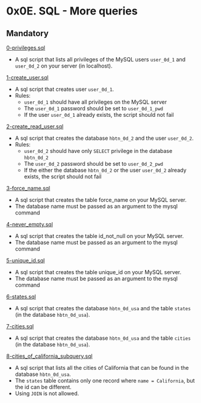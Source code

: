 # 0x0E. SQL - More queries

## Mandatory

[0-privileges.sql](./0-privileges.sql)

- A sql script that lists all privileges of the MySQL users `user_0d_1` and
  `user_0d_2` on your server (in localhost).

[1-create_user.sql](./1-create_user.sql)

- A sql script that creates user `user_0d_1`.
- Rules:
  - `user_0d_1` should have all privileges on the MySQL server
  - The `user_0d_1` password should be set to `user_0d_1_pwd`
  - If the user `user_0d_1` already exists, the script should not fail

[2-create_read_user.sql](./2-create_read_user.sql)

- A sql script that creates the database `hbtn_0d_2` and the user `user_0d_2`.
- Rules:
  - `user_0d_2` should have only `SELECT` privilege in the database `hbtn_0d_2`
  - The `user_0d_2` password should be set to `user_0d_2_pwd`
  - If the either the database `hbtn_0d_2` or the user `user_0d_2` already
    exists, the script should not fail

[3-force_name.sql](./3-force_name.sql)

- A sql script that creates the table force_name on your MySQL server.
- The database name must be passed as an argument to the mysql command

[4-never_empty.sql](./4-never_empty.sql)

- A sql script that creates the table id_not_null on your MySQL server.
- The database name must be passed as an argument to the mysql command

[5-unique_id.sql](./5-unique_id.sql)

- A sql script that creates the table unique_id on your MySQL server.
- The database name must be passed as an argument to the mysql command

[6-states.sql](./6-states.sql)

- A sql script that creates the database `hbtn_0d_usa` and the table `states`
  (in the database `hbtn_0d_usa`).

[7-cities.sql](./7-cities.sql)

- A sql script that creates the database `hbtn_0d_usa` and the table `cities`
  (in the database `hbtn_0d_usa`).

[8-cities_of_california_subquery.sql](./8-cities_of_california_subquery.sql)

- A sql script that lists all the cities of California that can be found in
  the database `hbtn_0d_usa`.
- The `states` table contains only one record where `name = California`, but
  the id can be different.
- Using `JOIN` is not allowed.
